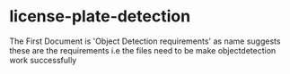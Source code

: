 # license-plate-detection

The First Document is 'Object Detection requirements' as name suggests these are the requirements i.e the files need to be make objectdetection work successfully 
